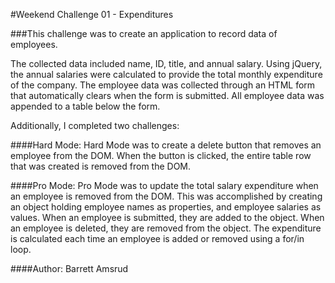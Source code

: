 #Weekend Challenge 01 - Expenditures


###This challenge was to create an application to record data of employees.  

The collected data included name, ID, title, and annual salary.  Using jQuery, the annual salaries were calculated to provide the total monthly expenditure of the company.  The employee data was collected through an HTML form that automatically clears when the form is submitted.  All employee data was appended to a table below the form.

Additionally, I completed two challenges:

####Hard Mode:
Hard Mode was to create a delete button that removes an employee from the DOM.  When the button is clicked, the entire table row that was created is removed from the DOM.

####Pro Mode:
Pro Mode was to update the total salary expenditure when an employee is removed from the DOM.  This was accomplished by creating an object holding employee names as properties, and employee salaries as values.  When an employee is submitted, they are added to the object.  When an employee is deleted, they are removed from the object.  The expenditure is calculated each time an employee is added or removed using a for/in loop.


####Author:
Barrett Amsrud
